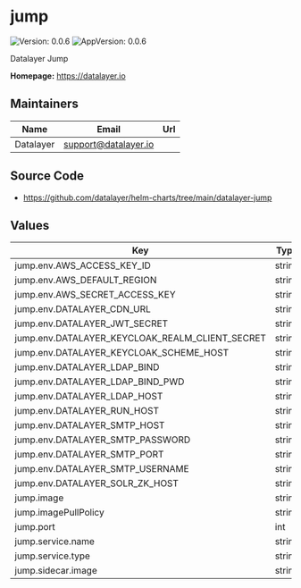 # jump

![Version: 0.0.6](https://img.shields.io/badge/Version-0.0.6-informational?style=flat-square) ![AppVersion: 0.0.6](https://img.shields.io/badge/AppVersion-0.0.6-informational?style=flat-square)

Datalayer Jump

**Homepage:** <https://datalayer.io>

## Maintainers

| Name | Email | Url |
| ---- | ------ | --- |
| Datalayer | <support@datalayer.io> |  |

## Source Code

* <https://github.com/datalayer/helm-charts/tree/main/datalayer-jump>

## Values

| Key | Type | Default | Description |
|-----|------|---------|-------------|
| jump.env.AWS_ACCESS_KEY_ID | string | `""` |  |
| jump.env.AWS_DEFAULT_REGION | string | `""` |  |
| jump.env.AWS_SECRET_ACCESS_KEY | string | `""` |  |
| jump.env.DATALAYER_CDN_URL | string | `""` |  |
| jump.env.DATALAYER_JWT_SECRET | string | `""` |  |
| jump.env.DATALAYER_KEYCLOAK_REALM_CLIENT_SECRET | string | `""` |  |
| jump.env.DATALAYER_KEYCLOAK_SCHEME_HOST | string | `""` |  |
| jump.env.DATALAYER_LDAP_BIND | string | `""` |  |
| jump.env.DATALAYER_LDAP_BIND_PWD | string | `""` |  |
| jump.env.DATALAYER_LDAP_HOST | string | `""` |  |
| jump.env.DATALAYER_RUN_HOST | string | `""` |  |
| jump.env.DATALAYER_SMTP_HOST | string | `""` |  |
| jump.env.DATALAYER_SMTP_PASSWORD | string | `""` |  |
| jump.env.DATALAYER_SMTP_PORT | string | `""` |  |
| jump.env.DATALAYER_SMTP_USERNAME | string | `""` |  |
| jump.env.DATALAYER_SOLR_ZK_HOST | string | `""` |  |
| jump.image | string | `"datalayer/jump:0.0.6"` |  |
| jump.imagePullPolicy | string | `"IfNotPresent"` |  |
| jump.port | int | `2223` |  |
| jump.service.name | string | `"jump"` |  |
| jump.service.type | string | `"LoadBalancer"` |  |
| jump.sidecar.image | string | `"datalayer/whoami:0.0.6"` |  |

